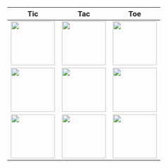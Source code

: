 |Tic|Tac|Toe|
|-|-|-|
|<a href="http://127.0.0.1:8080/api/v1/gh/update_field/0?r=https://github.com/blackgolyb"><img src="http://127.0.0.1:8080/api/v1/gh/get_field/0" width="100"/></a>|<a href="http://127.0.0.1:8080/api/v1/gh/update_field/1?r=https://github.com/blackgolyb"><img src="http://127.0.0.1:8080/api/v1/gh/get_field/1" width="100"/></a>|<a href="http://127.0.0.1:8080/api/v1/gh/update_field/2?r=https://github.com/blackgolyb"><img src="http://127.0.0.1:8080/api/v1/gh/get_field/2" width="100"/></a>|
|<a href="http://127.0.0.1:8080/api/v1/gh/update_field/3?r=https://github.com/blackgolyb"><img src="http://127.0.0.1:8080/api/v1/gh/get_field/3" width="100"/></a>|<a href="http://127.0.0.1:8080/api/v1/gh/update_field/4?r=https://github.com/blackgolyb"><img src="http://127.0.0.1:8080/api/v1/gh/get_field/4" width="100"/></a>|<a href="http://127.0.0.1:8080/api/v1/gh/update_field/5?r=https://github.com/blackgolyb"><img src="http://127.0.0.1:8080/api/v1/gh/get_field/5" width="100"/></a>|
|<a href="http://127.0.0.1:8080/api/v1/gh/update_field/6?r=https://github.com/blackgolyb"><img src="http://127.0.0.1:8080/api/v1/gh/get_field/6" width="100"/></a>|<a href="http://127.0.0.1:8080/api/v1/gh/update_field/7?r=https://github.com/blackgolyb"><img src="http://127.0.0.1:8080/api/v1/gh/get_field/7" width="100"/></a>|<a href="http://127.0.0.1:8080/api/v1/gh/update_field/8?r=https://github.com/blackgolyb"><img src="http://127.0.0.1:8080/api/v1/gh/get_field/8" width="100"/></a>|